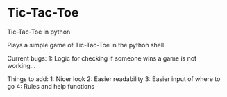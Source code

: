 Tic-Tac-Toe
===========

Tic-Tac-Toe in python


Plays a simple game of Tic-Tac-Toe in the python shell

Current bugs:
1: Logic for checking if someone wins a game is not working...

Things to add:
1: Nicer look
2: Easier readability
3: Easier input of where to go
4: Rules and help functions
